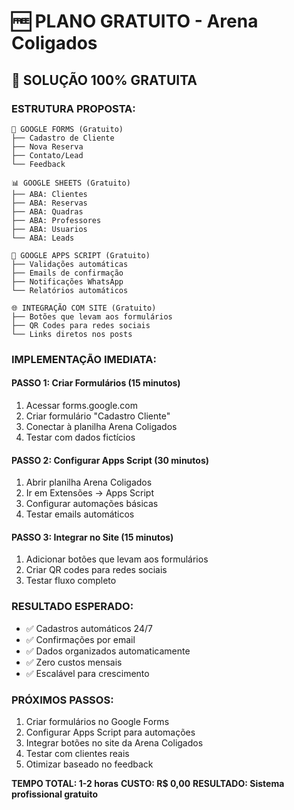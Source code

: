 # 🆓 PLANO GRATUITO - Arena Coligados

## 🎯 **SOLUÇÃO 100% GRATUITA**

### **ESTRUTURA PROPOSTA:**

```
📝 GOOGLE FORMS (Gratuito)
├── Cadastro de Cliente
├── Nova Reserva  
├── Contato/Lead
└── Feedback

📊 GOOGLE SHEETS (Gratuito)
├── ABA: Clientes
├── ABA: Reservas
├── ABA: Quadras
├── ABA: Professores
├── ABA: Usuarios
└── ABA: Leads

🔧 GOOGLE APPS SCRIPT (Gratuito)
├── Validações automáticas
├── Emails de confirmação
├── Notificações WhatsApp
└── Relatórios automáticos

🌐 INTEGRAÇÃO COM SITE (Gratuito)
├── Botões que levam aos formulários
├── QR Codes para redes sociais
└── Links diretos nos posts
```

### **IMPLEMENTAÇÃO IMEDIATA:**

#### **PASSO 1: Criar Formulários (15 minutos)**
1. Acessar forms.google.com
2. Criar formulário "Cadastro Cliente"
3. Conectar à planilha Arena Coligados
4. Testar com dados fictícios

#### **PASSO 2: Configurar Apps Script (30 minutos)**
1. Abrir planilha Arena Coligados
2. Ir em Extensões → Apps Script
3. Configurar automações básicas
4. Testar emails automáticos

#### **PASSO 3: Integrar no Site (15 minutos)**
1. Adicionar botões que levam aos formulários
2. Criar QR codes para redes sociais
3. Testar fluxo completo

### **RESULTADO ESPERADO:**
- ✅ Cadastros automáticos 24/7
- ✅ Confirmações por email
- ✅ Dados organizados automaticamente
- ✅ Zero custos mensais
- ✅ Escalável para crescimento

### **PRÓXIMOS PASSOS:**
1. Criar formulários no Google Forms
2. Configurar Apps Script para automações
3. Integrar botões no site da Arena Coligados
4. Testar com clientes reais
5. Otimizar baseado no feedback

**TEMPO TOTAL: 1-2 horas**
**CUSTO: R$ 0,00**
**RESULTADO: Sistema profissional gratuito**



